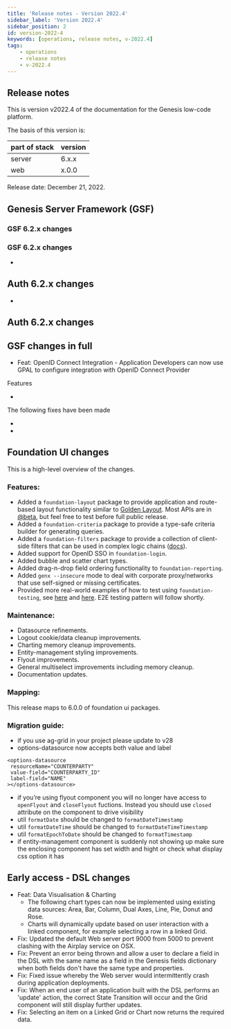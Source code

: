 ```yaml
---
title: 'Release notes - Version 2022.4'
sidebar_label: 'Version 2022.4'
sidebar_position: 2
id: version-2022-4
keywords: [operations, release notes, v-2022.4]
tags:
    - operations
    - release notes
    - v-2022.4
---
```


## Release notes
This is version v2022.4 of the documentation for the Genesis low-code platform.

The basis of this version is:

| part of stack | version | 
|---------------|---------|
| server        | 6.x.x   |  
| web           | x.0.0   |   

Release date: December 21, 2022. 

## Genesis Server Framework (GSF)





### GSF 6.2.x changes


### GSF 6.2.x changes

- 

## Auth 6.2.x changes
- 

## Auth 6.2.x changes



## GSF changes in full
- Feat: OpenID Connect Integration - Application Developers can now use GPAL to configure integration with OpenID Connect Provider

Features

-  

The following fixes have been made

- 
- 

## Foundation UI changes
This is a high-level overview of the changes.

### Features:
* Added a `foundation-layout` package to provide application and route-based layout functionality similar to [Golden Layout](https://golden-layout.com/). Most APIs are in [@beta](https://api-extractor.com/pages/tsdoc/tag_beta/), but feel free to test before full public release.
* Added a `foundation-criteria` package to provide a type-safe criteria builder for generating queries.
* Added a `foundation-filters` package to provide a collection of client-side filters that can be used in complex logic chains ([docs](https://docs.genesis.global/secure/web/filters/foundation-filters/)).
* Added support for OpenID SSO in `foundation-login`.
* Added bubble and scatter chart types.
* Added drag-n-drop field ordering functionality to `foundation-reporting`.
* Added `genx --insecure` mode to deal with corporate proxy/networks that use self-signed or missing certificates.
* Provided more real-world examples of how to test using `foundation-testing`, see [here](https://github.com/genesislcap/foundation-ui/tree/v2022.4/packages/foundation/foundation-filters/src) and [here](https://github.com/genesislcap/foundation-ui/tree/v2022.4/packages/foundation/foundation-criteria/src). E2E testing pattern will follow shortly.

### Maintenance:
* Datasource refinements.
* Logout cookie/data cleanup improvements.
* Charting memory cleanup improvements.
* Entity-management styling improvements.
* Flyout improvements.
* General multiselect improvements including memory cleanup.
* Documentation updates.

### Mapping:
This release maps to 6.0.0 of foundation ui packages.

### Migration guide:
* if you use ag-grid in your project please update to v28
* options-datasource now accepts both value and label 
 ```
<options-datasource
  resourceName="COUNTERPARTY"
  value-field="COUNTERPARTY_ID"
  label-field="NAME"
></options-datasource>
```
*  if you’re using flyout component you will no longer have access to `openFlyout` and `closeFlyout` fuctions. Instead you should use `closed` attribute on the component to drive visibility
* util `formatDate` should be changed to `formatDateTimestamp`
* util `formatDateTime` should be changed to `formatDateTimeTimestamp`
* util `formatEpochToDate` should be changed to `formatTimestamp`
* if entity-management component is suddenly not showing up make sure the enclosing component has set width and hight or check what display css option it has



## Early access - DSL changes

- Feat: Data Visualisation & Charting
  - The following chart types can now be implemented using existing data sources: Area, Bar, Column, Dual Axes, Line, Pie, Donut and Rose.
  - Charts will dynamically update based on user interaction with a linked component, for example selecting a row in a linked Grid.
- Fix: Updated the default Web server port 9000 from 5000 to prevent clashing with the Airplay service on OSX.
- Fix: Prevent an error being thrown and allow a user to declare a field in the DSL with the same name as a field in the Genesis fields dictionary when both fields don't have the same type and properties.
- Fix: Fixed issue whereby the Web server would intermittently crash during application deployments.
- Fix: When an end user of an application built with the DSL performs an 'update' action, the correct State Transition will occur and the Grid component will still display further updates.
- Fix: Selecting an item on a Linked Grid or Chart now returns the required data.
